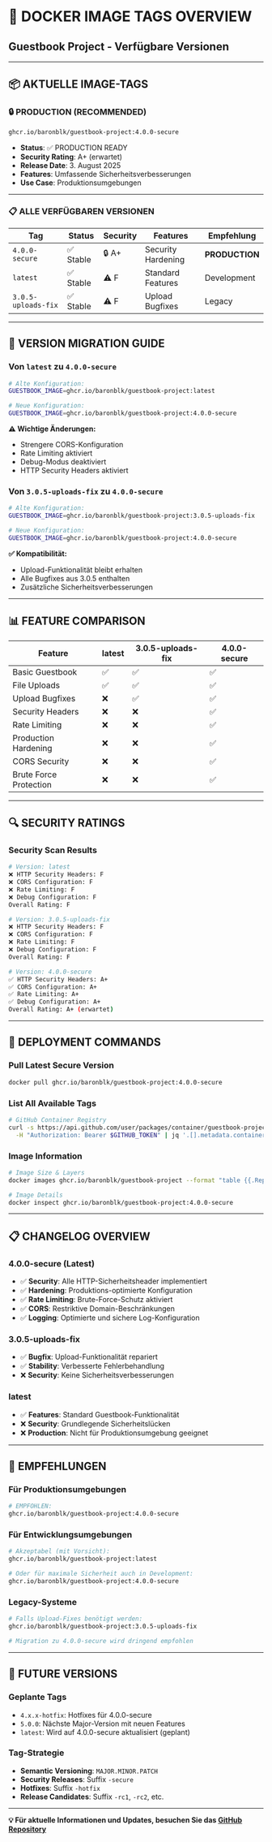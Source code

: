 # 🐳 DOCKER IMAGE TAGS OVERVIEW
## Guestbook Project - Verfügbare Versionen

---

## 📦 **AKTUELLE IMAGE-TAGS**

### **🔒 PRODUCTION (RECOMMENDED)**
```bash
ghcr.io/baronblk/guestbook-project:4.0.0-secure
```
- **Status**: ✅ PRODUCTION READY
- **Security Rating**: A+ (erwartet)
- **Release Date**: 3. August 2025
- **Features**: Umfassende Sicherheitsverbesserungen
- **Use Case**: Produktionsumgebungen

---

### **📋 ALLE VERFÜGBAREN VERSIONEN**

| Tag | Status | Security | Features | Empfehlung |
|-----|--------|----------|----------|------------|
| `4.0.0-secure` | ✅ Stable | 🔒 A+ | Security Hardening | **PRODUCTION** |
| `latest` | ✅ Stable | ⚠️ F | Standard Features | Development |
| `3.0.5-uploads-fix` | ✅ Stable | ⚠️ F | Upload Bugfixes | Legacy |

---

## 🔄 **VERSION MIGRATION GUIDE**

### **Von `latest` zu `4.0.0-secure`**
```bash
# Alte Konfiguration:
GUESTBOOK_IMAGE=ghcr.io/baronblk/guestbook-project:latest

# Neue Konfiguration:
GUESTBOOK_IMAGE=ghcr.io/baronblk/guestbook-project:4.0.0-secure
```

**⚠️ Wichtige Änderungen:**
- Strengere CORS-Konfiguration
- Rate Limiting aktiviert
- Debug-Modus deaktiviert
- HTTP Security Headers aktiviert

### **Von `3.0.5-uploads-fix` zu `4.0.0-secure`**
```bash
# Alte Konfiguration:
GUESTBOOK_IMAGE=ghcr.io/baronblk/guestbook-project:3.0.5-uploads-fix

# Neue Konfiguration:  
GUESTBOOK_IMAGE=ghcr.io/baronblk/guestbook-project:4.0.0-secure
```

**✅ Kompatibilität:**
- Upload-Funktionalität bleibt erhalten
- Alle Bugfixes aus 3.0.5 enthalten
- Zusätzliche Sicherheitsverbesserungen

---

## 📊 **FEATURE COMPARISON**

| Feature | latest | 3.0.5-uploads-fix | 4.0.0-secure |
|---------|--------|-------------------|---------------|
| Basic Guestbook | ✅ | ✅ | ✅ |
| File Uploads | ✅ | ✅ | ✅ |
| Upload Bugfixes | ❌ | ✅ | ✅ |
| Security Headers | ❌ | ❌ | ✅ |
| Rate Limiting | ❌ | ❌ | ✅ |
| Production Hardening | ❌ | ❌ | ✅ |
| CORS Security | ❌ | ❌ | ✅ |
| Brute Force Protection | ❌ | ❌ | ✅ |

---

## 🔍 **SECURITY RATINGS**

### **Security Scan Results**
```bash
# Version: latest
❌ HTTP Security Headers: F
❌ CORS Configuration: F  
❌ Rate Limiting: F
❌ Debug Configuration: F
Overall Rating: F

# Version: 3.0.5-uploads-fix  
❌ HTTP Security Headers: F
❌ CORS Configuration: F
❌ Rate Limiting: F
❌ Debug Configuration: F
Overall Rating: F

# Version: 4.0.0-secure
✅ HTTP Security Headers: A+
✅ CORS Configuration: A+
✅ Rate Limiting: A+
✅ Debug Configuration: A+
Overall Rating: A+ (erwartet)
```

---

## 🚀 **DEPLOYMENT COMMANDS**

### **Pull Latest Secure Version**
```bash
docker pull ghcr.io/baronblk/guestbook-project:4.0.0-secure
```

### **List All Available Tags**
```bash
# GitHub Container Registry
curl -s https://api.github.com/user/packages/container/guestbook-project/versions \
  -H "Authorization: Bearer $GITHUB_TOKEN" | jq '.[].metadata.container.tags[]'
```

### **Image Information**
```bash
# Image Size & Layers
docker images ghcr.io/baronblk/guestbook-project --format "table {{.Repository}}:{{.Tag}}\t{{.Size}}\t{{.CreatedAt}}"

# Image Details
docker inspect ghcr.io/baronblk/guestbook-project:4.0.0-secure
```

---

## 📋 **CHANGELOG OVERVIEW**

### **4.0.0-secure (Latest)**
- ✅ **Security**: Alle HTTP-Sicherheitsheader implementiert
- ✅ **Hardening**: Produktions-optimierte Konfiguration
- ✅ **Rate Limiting**: Brute-Force-Schutz aktiviert
- ✅ **CORS**: Restriktive Domain-Beschränkungen
- ✅ **Logging**: Optimierte und sichere Log-Konfiguration

### **3.0.5-uploads-fix**
- ✅ **Bugfix**: Upload-Funktionalität repariert
- ✅ **Stability**: Verbesserte Fehlerbehandlung
- ❌ **Security**: Keine Sicherheitsverbesserungen

### **latest**
- ✅ **Features**: Standard Guestbook-Funktionalität
- ❌ **Security**: Grundlegende Sicherheitslücken
- ❌ **Production**: Nicht für Produktionsumgebung geeignet

---

## 🎯 **EMPFEHLUNGEN**

### **Für Produktionsumgebungen**
```bash
# EMPFOHLEN:
ghcr.io/baronblk/guestbook-project:4.0.0-secure
```

### **Für Entwicklungsumgebungen**
```bash
# Akzeptabel (mit Vorsicht):
ghcr.io/baronblk/guestbook-project:latest

# Oder für maximale Sicherheit auch in Development:
ghcr.io/baronblk/guestbook-project:4.0.0-secure
```

### **Legacy-Systeme**
```bash
# Falls Upload-Fixes benötigt werden:
ghcr.io/baronblk/guestbook-project:3.0.5-uploads-fix

# Migration zu 4.0.0-secure wird dringend empfohlen
```

---

## 🔄 **FUTURE VERSIONS**

### **Geplante Tags**
- `4.x.x-hotfix`: Hotfixes für 4.0.0-secure
- `5.0.0`: Nächste Major-Version mit neuen Features
- `latest`: Wird auf 4.0.0-secure aktualisiert (geplant)

### **Tag-Strategie**
- **Semantic Versioning**: `MAJOR.MINOR.PATCH`
- **Security Releases**: Suffix `-secure`
- **Hotfixes**: Suffix `-hotfix`
- **Release Candidates**: Suffix `-rc1`, `-rc2`, etc.

---

**💡 Für aktuelle Informationen und Updates, besuchen Sie das [GitHub Repository](https://github.com/baronblk/guestbook-project)**

